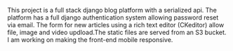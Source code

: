This project is a full stack django blog platform with a serialized api. The platform has a full django authentication system allowing password reset via email.
The form for new articles using a rich text editor (CKeditor) allow file, image and video updload.The static files are served from an S3 bucket.
I am working on making the front-end mobile responsive.
